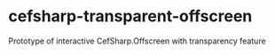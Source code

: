# cefsharp-transparent-offscreen
Prototype of interactive CefSharp.Offscreen with transparency feature
